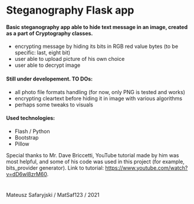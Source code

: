 # Steganography Flask app

#### Basic steganography app able to hide text message in an image, created as a part of Cryptography classes.

- encrypting message by hiding its bits in RGB red value bytes (to be specific: last, eight bit)
- user able to upload picture of his own choice
- user able to decrypt image

#### Still under developement. TO DOs:

- all photo file formats handling (for now, only PNG is tested and works)
- encrypting cleartext before hiding it in image with various algorithms
- perhaps some tweaks to visuals

#### Used technologies:

- Flash / Python
- Bootstrap
- Pillow 

Special thanks to Mr. Dave Briccetti, YouTube tutorial made by him was most helpful, and some of his code was used in this project (for example, bits_provider generator). Link to tutorial: https://www.youtube.com/watch?v=dD6wl8zrM60.

# 

Mateusz Safaryjski / MatSaf123 / 2021